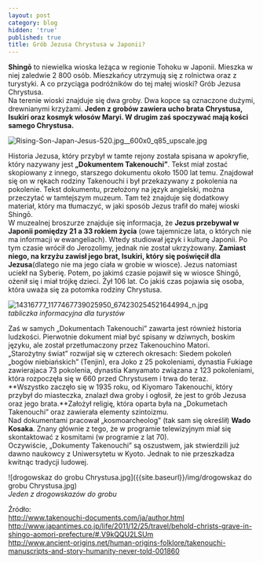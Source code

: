 ```yaml
---
layout: post
category: blog
hidden: 'true'
published: true
title: Grób Jezusa Chrystusa w Japonii?
---
```

**Shingō** to niewielka wioska leżąca w regionie Tohoku w Japonii. Mieszka w niej zaledwie 2 800 osób. Mieszkańcy utrzymują się z rolnictwa oraz z turystyki. A co przyciąga podróżników do tej małej wioski? Grób Jezusa Chrystusa.       
Na terenie wioski znajduje się dwa groby. Dwa kopce są oznaczone dużymi, drewnianymi krzyżami. **Jeden z grobów zawiera ucho brata Chrystusa, Isukiri oraz kosmyk włosów Maryi. W drugim zaś spoczywać mają kości samego Chrystusa.**         

![Rising-Son-Japan-Jesus-520.jpg__600x0_q85_upscale.jpg]({{site.baseurl}}/img/Rising-Son-Japan-Jesus-520.jpg__600x0_q85_upscale.jpg)

Historia Jezusa, który przybył w tamte rejony została spisana w apokryfie, który nazywany jest **„Dokumentem Takenouchi”**. Tekst miał zostać skopiowany z innego, starszego dokumentu około 1500 lat temu. Znajdował się on w rękach rodziny Takenouchi i był przekazywany z pokolenia na pokolenie. Tekst dokumentu, przełożony na język angielski, można przeczytać w tamtejszym muzeum. Tam też znajduje się dodatkowy materiał, który ma tłumaczyć, w jaki sposób Jezus trafił do małej wioski Shingō.      
W muzealnej broszurze znajduje się informacja, że **Jezus przebywał w Japonii pomiędzy 21 a 33 rokiem życia** (owe tajemnicze lata, o których nie ma informacji w ewangeliach). Wtedy studiował język i kulturę Japonii. Po tym czasie wrócił do Jerozolimy, jednak nie został ukrzyżowany. **Zamiast niego, na krzyżu zawisł jego brat, Isukiri, który się poświęcił dla Jezusa**(dlatego nie ma jego ciała w grobie w wiosce). Jezus natomiast uciekł na Syberię. Potem, po jakimś czasie pojawił się w wiosce Shingō, ożenił się i miał trójkę dzieci. Żył 106 lat. Co jakiś czas pojawia się osoba, która uważa się za potomka rodziny Chrystusa.         

![14316777_1177467739025950_674230254521644994_n.jpg]({{site.baseurl}}/img/14316777_1177467739025950_674230254521644994_n.jpg)       
*tabliczka informacyjna dla turystów*          

Zaś w samych „Dokumentach Takenouchi” zawarta jest również historia ludzkości. Pierwotnie dokument miał być spisany w dziwnych, boskim języku, ale został przetłumaczony przez Takenouchino Matori.         
„Starożytny świat” rozwijał się w czterech okresach: Siedem pokoleń „bogów niebiańskich” (Tenjin), era Joko z 25 pokoleniami, dynastia Fukiage zawierajaca 73 pokolenia, dynastia Kanyamato związana z 123 pokoleniami, która rozpoczęła się w 660 przed Chrystusem i trwa do teraz.          
**Wszystko zaczęło się w 1935 roku, od Kiyomaro Takenouchi, który przybył do miasteczka, znalazł dwa groby i ogłosił, że jest to grób Jezusa oraz jego brata.**Założył religię, która oparta była na  „Dokumetach Takenouchi” oraz zawierała elementy szintoizmu.          
Nad dokumentami pracował „kosmoarcheolog” (tak sam się określił) **Wado Kosaka**. Znany głównie z tego, że w programie telewizyjnym miał się skontaktować z kosmitami (w programie z lat 70).       
Oczywiście, „Dokumenty Takenouchi” są oszustwem, jak stwierdzili już dawno naukowcy z Uniwersytetu w Kyoto. Jednak to nie przeszkadza kwitnąc tradycji ludowej.        

![drogowskaz do grobu Chrystusa.jpg]({{site.baseurl}}/img/drogowskaz do grobu Chrystusa.jpg)     
*Jeden z drogowskazów do grobu*        


Źródło:       
http://www.takenouchi-documents.com/ja/author.html       
http://www.japantimes.co.jp/life/2011/12/25/travel/behold-christs-grave-in-shingo-aomori-prefecture/#.V9kQQU2LSUm      
http://www.ancient-origins.net/human-origins-folklore/takenouchi-manuscripts-and-story-humanity-never-told-001860
